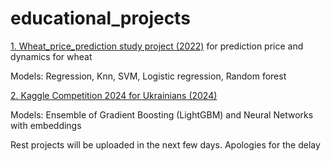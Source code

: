 # educational_projects

<a href="https://github.com/KainaraDm/educational_projects/tree/main/wheat_price_prediction">1. Wheat_price_prediction study project (2022)</a> for prediction price and dynamics for wheat

Models: Regression, Knn, SVM, Logistic regression, Random forest

<a href="https://github.com/KainaraDm/Kaggle_Competition_2024_for_Ukrainians">2. Kaggle Competition 2024 for Ukrainians (2024)</a> 

Models: Ensemble of Gradient Boosting (LightGBM) and Neural Networks with embeddings



Rest projects will be uploaded in the next few days. Apologies for the delay
